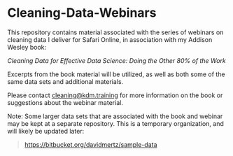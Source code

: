 # Cleaning-Data-Webinars

This repository contains material associated with the series
of webinars on cleaning data I deliver for Safari Online,
in association with my Addison Wesley book:

_Cleaning Data for Effective Data Science: Doing the Other 80% of the Work_

Excerpts from the book material will be utilized, as well
as both some of the same data sets and additional materials.

Please contact cleaning@kdm.training for more information on the 
book or suggestions about the webinar material.

Note: Some larger data sets that are associated with the book
and webinar may be kept at a separate repository.  This is a 
temporary organization, and will likely be updated later:

>https://bitbucket.org/davidmertz/sample-data
